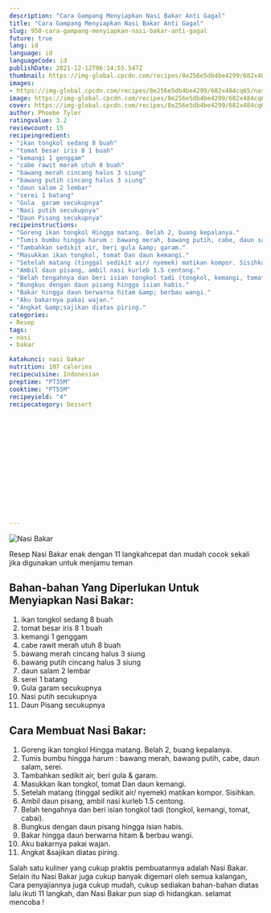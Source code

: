 ```yaml
---
description: "Cara Gampang Menyiapkan Nasi Bakar Anti Gagal"
title: "Cara Gampang Menyiapkan Nasi Bakar Anti Gagal"
slug: 950-cara-gampang-menyiapkan-nasi-bakar-anti-gagal
future: true
lang: id
language: id
languageCode: id
publishDate: 2021-12-12T06:14:55.547Z 
thumbnail: https://img-global.cpcdn.com/recipes/8e256e5db4be4299/682x484cq65/nasi-bakar-foto-resep-utama.webp
images:
- https://img-global.cpcdn.com/recipes/8e256e5db4be4299/682x484cq65/nasi-bakar-foto-resep-utama.webp
image: https://img-global.cpcdn.com/recipes/8e256e5db4be4299/682x484cq65/nasi-bakar-foto-resep-utama.webp
cover: https://img-global.cpcdn.com/recipes/8e256e5db4be4299/682x484cq65/nasi-bakar-foto-resep-utama.webp
author: Phoebe Tyler
ratingvalue: 3.2
reviewcount: 15
recipeingredient:
- "ikan tongkol sedang 8 buah"
- "tomat besar iris 8 1 buah"
- "kemangi 1 genggam"
- "cabe rawit merah utuh 8 buah"
- "bawang merah cincang halus 3 siung"
- "bawang putih cincang halus 3 siung"
- "daun salam 2 lembar"
- "serei 1 batang"
- "Gula  garam secukupnya"
- "Nasi putih secukupnya"
- "Daun Pisang secukupnya"
recipeinstructions:
- "Goreng ikan tongkol Hingga matang. Belah 2, buang kepalanya."
- "Tumis bumbu hingga harum : bawang merah, bawang putih, cabe, daun salam, serei."
- "Tambahkan sedikit air, beri gula &amp; garam."
- "Masukkan ikan tongkol, tomat Dan daun kemangi."
- "Setelah matang (tinggal sedikit air/ nyemek) matikan kompor. Sisihkan."
- "Ambil daun pisang, ambil nasi kurleb 1.5 centong."
- "Belah tengahnya dan beri isian tongkol tadi (tongkol, kemangi, tomat, cabai)."
- "Bungkus dengan daun pisang hingga isian habis."
- "Bakar hingga daun berwarna hitam &amp; berbau wangi."
- "Aku bakarnya pakai wajan."
- "Angkat &amp;sajikan diatas piring."
categories:
- Resep
tags:
- nasi
- bakar

katakunci: nasi bakar 
nutrition: 107 calories
recipecuisine: Indonesian
preptime: "PT35M"
cooktime: "PT55M"
recipeyield: "4"
recipecategory: Dessert


     
    
    
    
    
    
    
    
    
    
    
      
    
---
```



![Nasi Bakar](https://img-global.cpcdn.com/recipes/8e256e5db4be4299/682x484cq65/nasi-bakar-foto-resep-utama.webp)

Resep Nasi Bakar  enak dengan 11 langkahcepat dan mudah cocok sekali jika digunakan untuk menjamu teman

<!--inarticleads1-->

## Bahan-bahan Yang Diperlukan Untuk Menyiapkan Nasi Bakar:

1. ikan tongkol sedang 8 buah
1. tomat besar iris 8 1 buah
1. kemangi 1 genggam
1. cabe rawit merah utuh 8 buah
1. bawang merah cincang halus 3 siung
1. bawang putih cincang halus 3 siung
1. daun salam 2 lembar
1. serei 1 batang
1. Gula  garam secukupnya
1. Nasi putih secukupnya
1. Daun Pisang secukupnya



<!--inarticleads2-->

## Cara Membuat Nasi Bakar:

1. Goreng ikan tongkol Hingga matang. Belah 2, buang kepalanya.
1. Tumis bumbu hingga harum : bawang merah, bawang putih, cabe, daun salam, serei.
1. Tambahkan sedikit air, beri gula &amp; garam.
1. Masukkan ikan tongkol, tomat Dan daun kemangi.
1. Setelah matang (tinggal sedikit air/ nyemek) matikan kompor. Sisihkan.
1. Ambil daun pisang, ambil nasi kurleb 1.5 centong.
1. Belah tengahnya dan beri isian tongkol tadi (tongkol, kemangi, tomat, cabai).
1. Bungkus dengan daun pisang hingga isian habis.
1. Bakar hingga daun berwarna hitam &amp; berbau wangi.
1. Aku bakarnya pakai wajan.
1. Angkat &amp;sajikan diatas piring.




Salah satu kuliner yang cukup praktis pembuatannya adalah  Nasi Bakar. Selain itu  Nasi Bakar  juga cukup banyak digemari oleh semua kalangan, Cara penyajiannya juga cukup mudah, cukup sediakan bahan-bahan diatas lalu ikuti 11 langkah, dan  Nasi Bakar  pun siap di hidangkan. selamat mencoba !
